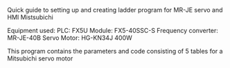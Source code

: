 Quick guide to setting up and creating ladder program for MR-JE servo and HMI Mistsubichi

Equipment used:
PLC: FX5U
Module: FX5-40SSC-S
Frequency converter: MR-JE-40B
Servo Motor: HG-KN34J 400W

This program contains the parameters and code consisting of 5 tables for a Mitsubichi servo motor
